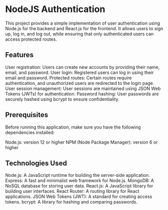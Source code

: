 # NodeJS Authentication

This project provides a simple implementation of user authentication using Node.js for the backend and 
React.js for the frontend. It allows users to sign up, log in, and log out, while ensuring that 
only authenticated users can access protected routes.

## Features

User registration: Users can create new accounts by providing their name, email, and password.
User login: Registered users can log in using their email and password.
Protected routes: Certain routes require authentication, and unauthorized users are redirected to the login page.
User session management: User sessions are maintained using JSON Web Tokens (JWTs) for authentication.
Password hashing: User passwords are securely hashed using bcrypt to ensure confidentiality.

## Prerequisites
Before running this application, make sure you have the following dependencies installed:

Node.js: version 12 or higher
NPM (Node Package Manager): version 6 or higher

## Technologies Used
Node.js: A JavaScript runtime for building the server-side application.
Express: A fast and minimalist web framework for Node.js.
MongoDB: A NoSQL database for storing user data.
React.js: A JavaScript library for building user interfaces.
React Router: A routing library for React applications.
JSON Web Tokens (JWT): A standard for creating access tokens.
bcrypt: A library for hashing and comparing passwords.
